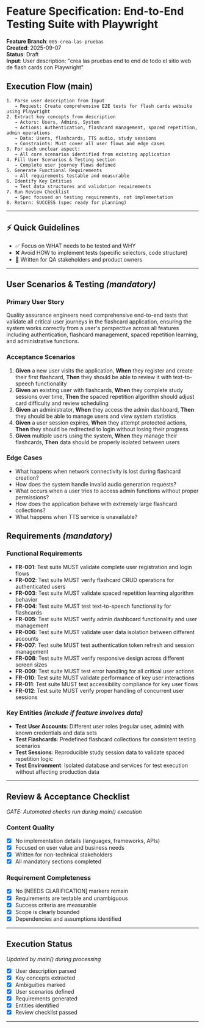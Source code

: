 # Feature Specification: End-to-End Testing Suite with Playwright

**Feature Branch**: `005-crea-las-pruebas`  
**Created**: 2025-09-07  
**Status**: Draft  
**Input**: User description: "crea las pruebas end to end de todo el sitio web de flash cards con Playwright"

## Execution Flow (main)
```
1. Parse user description from Input
   → Request: Create comprehensive E2E tests for flash cards website using Playwright
2. Extract key concepts from description
   → Actors: Users, Admins, System
   → Actions: Authentication, flashcard management, spaced repetition, admin operations
   → Data: Users, flashcards, TTS audio, study sessions
   → Constraints: Must cover all user flows and edge cases
3. For each unclear aspect:
   → All core scenarios identified from existing application
4. Fill User Scenarios & Testing section
   → Complete user journey flows defined
5. Generate Functional Requirements
   → All requirements testable and measurable
6. Identify Key Entities
   → Test data structures and validation requirements
7. Run Review Checklist
   → Spec focused on testing requirements, not implementation
8. Return: SUCCESS (spec ready for planning)
```

---

## ⚡ Quick Guidelines
- ✅ Focus on WHAT needs to be tested and WHY
- ❌ Avoid HOW to implement tests (specific selectors, code structure)
- 👥 Written for QA stakeholders and product owners

---

## User Scenarios & Testing *(mandatory)*

### Primary User Story
Quality assurance engineers need comprehensive end-to-end tests that validate all critical user journeys in the flashcard application, ensuring the system works correctly from a user's perspective across all features including authentication, flashcard management, spaced repetition learning, and administrative functions.

### Acceptance Scenarios
1. **Given** a new user visits the application, **When** they register and create their first flashcard, **Then** they should be able to review it with text-to-speech functionality
2. **Given** an existing user with flashcards, **When** they complete study sessions over time, **Then** the spaced repetition algorithm should adjust card difficulty and review scheduling
3. **Given** an administrator, **When** they access the admin dashboard, **Then** they should be able to manage users and view system statistics
4. **Given** a user session expires, **When** they attempt protected actions, **Then** they should be redirected to login without losing their progress
5. **Given** multiple users using the system, **When** they manage their flashcards, **Then** data should be properly isolated between users

### Edge Cases
- What happens when network connectivity is lost during flashcard creation?
- How does the system handle invalid audio generation requests?
- What occurs when a user tries to access admin functions without proper permissions?
- How does the application behave with extremely large flashcard collections?
- What happens when TTS service is unavailable?

## Requirements *(mandatory)*

### Functional Requirements
- **FR-001**: Test suite MUST validate complete user registration and login flows
- **FR-002**: Test suite MUST verify flashcard CRUD operations for authenticated users
- **FR-003**: Test suite MUST validate spaced repetition learning algorithm behavior
- **FR-004**: Test suite MUST test text-to-speech functionality for flashcards
- **FR-005**: Test suite MUST verify admin dashboard functionality and user management
- **FR-006**: Test suite MUST validate user data isolation between different accounts
- **FR-007**: Test suite MUST test authentication token refresh and session management
- **FR-008**: Test suite MUST verify responsive design across different screen sizes
- **FR-009**: Test suite MUST test error handling for all critical user actions
- **FR-010**: Test suite MUST validate performance of key user interactions
- **FR-011**: Test suite MUST test accessibility compliance for key user flows
- **FR-012**: Test suite MUST verify proper handling of concurrent user sessions

### Key Entities *(include if feature involves data)*
- **Test User Accounts**: Different user roles (regular user, admin) with known credentials and data sets
- **Test Flashcards**: Predefined flashcard collections for consistent testing scenarios
- **Test Sessions**: Reproducible study session data to validate spaced repetition logic
- **Test Environment**: Isolated database and services for test execution without affecting production data

---

## Review & Acceptance Checklist
*GATE: Automated checks run during main() execution*

### Content Quality
- [x] No implementation details (languages, frameworks, APIs)
- [x] Focused on user value and business needs
- [x] Written for non-technical stakeholders
- [x] All mandatory sections completed

### Requirement Completeness
- [x] No [NEEDS CLARIFICATION] markers remain
- [x] Requirements are testable and unambiguous  
- [x] Success criteria are measurable
- [x] Scope is clearly bounded
- [x] Dependencies and assumptions identified

---

## Execution Status
*Updated by main() during processing*

- [x] User description parsed
- [x] Key concepts extracted
- [x] Ambiguities marked
- [x] User scenarios defined
- [x] Requirements generated
- [x] Entities identified
- [x] Review checklist passed

---